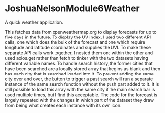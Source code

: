 # JoshuaNelsonModule6Weather
A quick weather application.

This fetches data from openweathermap.org to display forecasts for up to five days in the future. To display the UV index, I used two different API calls, one which does the bulk of the forecast and one which require longitude and latitude coordinates and supplies the UVI.
To make these separate API calls work together, I nested them one within the other and used axios.get rather than fetch to tinker with the two datasets having different variable names.
To handle search history, the former cities that have been searched are a locally stored array that begins as blank and then has each city that is searched loaded into it. To prevent adding the same city over and over, the button to trigger a past search will run a separate instance of the same search function without the push part added to it. It is still possible to load this array with the same city if the main search bar is used multiple times, but I find this acceptable.
The code for the forecast is largely repeated with the changes in which part of the dataset they draw from being what creates each instance with its own icon.